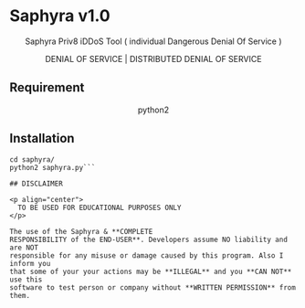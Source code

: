 # Saphyra v1.0
<p align="center">
      Saphyra Priv8 iDDoS Tool ( individual Dangerous Denial Of Service )
</p>
<p align="center">
     DENIAL OF SERVICE | DISTRIBUTED DENIAL OF SERVICE
</p>

## Requirement
<p align="center"> python2 </p>

## Installation
```git clone https://github.com/The-Bamboo-Forest/saphyra.git
cd saphyra/
python2 saphyra.py```

## DISCLAIMER

<p align="center">
  TO BE USED FOR EDUCATIONAL PURPOSES ONLY
</p>

The use of the Saphyra & **COMPLETE
RESPONSIBILITY of the END-USER**. Developers assume NO liability and are NOT
responsible for any misuse or damage caused by this program. Also I inform you
that some of your your actions may be **ILLEGAL** and you **CAN NOT** use this
software to test person or company without **WRITTEN PERMISSION** from them.
